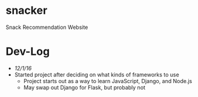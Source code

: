 # snacker
Snack Recommendation Website

# Dev-Log
- *12/1/16*
 - Started project after deciding on what kinds of frameworks to use
    - Project starts out as a way to learn JavaScript, Django, and Node.js
    - May swap out Django for Flask, but probably not
